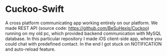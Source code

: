 # Cuckoo-Swift
A cross platform communicating app working entirely on our platform. We made REST API (source code: https://github.com/BeSuHexis/Cuckoo) running on my old pc, which provided backend communication with MySQL database. 
In this particular repository I made iOS client-side app, where you could chat with predefined contact. In the end I got stuck on NOTIFICATION and auto-reload feature. 
